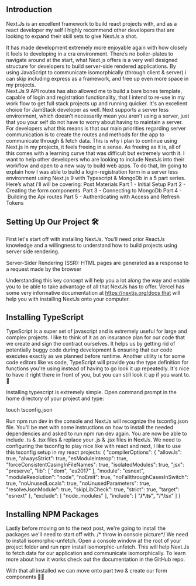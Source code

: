 ## Introduction
  Next.Js is an excellent framework to build react projects with, and as a react developer my self I highly recommend other developers that are looking to expand their skill sets to give NextJs a shot.

  It has made development extremely more enjoyable again with how closely it feels to developing in a cra environment. There’s no boiler-plates to navigate around at the start, what Next.js offers is a very well designed structure for developers to build server-side rendered applications. By using JavaScript to communicate isomorphically  (through client & server) i can skip including express as a framework, and free up even more space in my projects.  
Next.Js 9 API routes has also allowed me to build a bare bones template, capable of login and registration functionality, that I intend to re-use in my work flow to get full stack projects up and running quicker. It's an excellent choice for JamStack developer as well.
Next supports a server less environment, which doesn’t necessarily mean you aren’t using a server, just that you your self do not have to worry about having to maintain a server.  For developers what this means is that our main priorities regarding server communication is to create the routes and methods for the app to communicate through & fetch data.
This is why i plan to continue using Next.js in my projects, it feels freeing in a sense.
As freeing as it is, all of this comes with a learning curve that was difficult but extremely worth it. I want to help other developers who are looking to include NextJs into their workflow and open to a new way to build web apps. To do that, Im going to explain how I was able to build a login-registration form in a server less environment using Next.js 9 with Typescript & MongoDb in a 5 part series. Here’s what i'll will be covering:
Post Materials
Part 1 - Initial Setup
Part 2 - Creating the form components 
Part 3 - Connecting to MongoDb
Part 4 - Building the Api routes
Part 5 - Authenticating with Access and Refresh Tokens


## Setting Up Our Project 🛠

First let's start off with installing NextJs. You’ll need prior ReactJs knowledge and a willingness to understand how to build projects using server side rendering.


Server-Sider Rendering (SSR): HTML pages are generated as a response to a request made by the browser


Understanding this key concept will help you a lot along the way and enable you to be able to take advantage of all that NextJs has to offer. Vercel has some very informative documentation at https://nextjs.org/docs that will help you with installing NextJs onto your computer.

## Installing TypeScript

TypeScript is a super set of javascript and is extremely useful for large and complex projects. I like to think of it as an insurance plan for our code that we create and sign the contract ourselves.
 It helps us by getting rid of potentially buggy code during development & ensuring that our code executes exactly as we planned before runtime. Another utility is for some code editors like vs code, TypeScript will provide you the type definition for functions you're using instead of having to go look it up repeatedly. It's nice to have it right there in front of you, but you can still look it up if you want to. 🙂

Installing typescript is extremely simple. Open command prompt in the home directory of your project and type:

touch tsconfig.json

Run npm run dev in the console and NextJs will recognize the tsconfig.json file. You'll be met with some instructions on how to install the needed dependencies and asked to run npm run dev again. You are now be able to include .ts & .tsx files & replace your .js & .jsx files in NextJs.
We need to configuring the tsconfig to play nice like with react and next, I like to use this tsconfig setup in my react projects:
{
  "compilerOptions": {
    "allowJs": true,
    "alwaysStrict": true,
    "esModuleInterop": true,
    "forceConsistentCasingInFileNames": true,
    "isolatedModules": true,
    "jsx": "preserve",
    "lib": [
      "dom",
      "es2017"
    ],
    "module": "esnext",
    "moduleResolution": "node",
    "noEmit": true,
    "noFallthroughCasesInSwitch": true,
    "noUnusedLocals": true,
    "noUnusedParameters": true,
    "resolveJsonModule": true,
    "skipLibCheck": true,
    "strict": true,
    "target": "esnext"  },
    "exclude": [
      "node_modules"
    ],
    "include": [
      "**/*.ts",
      "**/*.tsx"
    ]
}



## Installing NPM Packages

Lastly before moving on to the next post, we're going to install the packages we'll need to start off with.
/* throw in console picture*/
We need to install isomorphic-unfetch. Open a console window at the root of your project folder and run npm install isomorphic-unfetch. This will help Next.Js to fetch data for our application and communicate isomorphically. To learn more about how it works check out the documentation in the GitHub repo.

With that all installed we can move onto part two & create our form components 👍🏾
